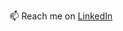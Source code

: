 📫 Reach me on [LinkedIn](www.linkedin.com/in/lars-tuerke)


<!---
larstrk/larstrk is a ✨ special ✨ repository because its `README.md` (this file) appears on your GitHub profile.
You can click the Preview link to take a look at your changes.
--->
